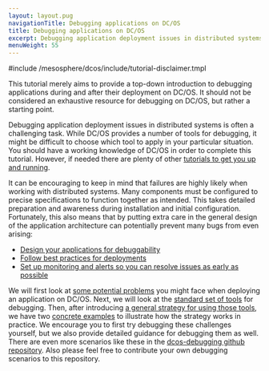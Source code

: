 ```yaml
---
layout: layout.pug
navigationTitle: Debugging applications on DC/OS
title: Debugging applications on DC/OS
excerpt: Debugging application deployment issues in distributed systems
menuWeight: 55
---
```


<!-- i. Support Disclaimer -->

#include /mesosphere/dcos/include/tutorial-disclaimer.tmpl

<!-- ii. Intro/Set Expectations for this Tutorial -->

This tutorial merely aims to provide a top-down introduction to debugging applications during and after their deployment on DC/OS. It should not be considered an exhaustive resource for debugging on DC/OS, but rather a starting point.

Debugging application deployment issues in distributed systems is often a challenging task. While DC/OS provides a number of tools for debugging, it might be difficult to choose which tool to apply in your particular situation. You should have a working knowledge of DC/OS in order to complete this tutorial. However, if needed there are plenty of other [tutorials to get you up and running](/mesosphere/dcos/latest/tutorials/).

It can be encouraging to keep in mind that failures are highly likely when working with distributed systems. Many components must be configured to precise specifications to function together as intended. This takes detailed  preparation and awareness during installation and initial configuration. Fortunately, this also means that by putting extra care in the general design of the application architecture can potentially prevent many bugs from even arising:

- [Design your applications for debuggability](https://schd.ws/hosted_files/mesosconeu17/a6/MesosCon%20EU%202017%20University%20Slides.pdf)
- [Follow best practices for deployments](https://mesosphere.com/blog/improving-your-deployments/)
- [Set up monitoring and alerts so you can resolve issues as early as possible](/mesosphere/dcos/1.10/cli/command-reference/dcos-node/dcos-node-diagnostics/)

We will first look at [some potential problems](/mesosphere/dcos/tutorials/dcos-debug/problems/) you might face when deploying an application on DC/OS. Next, we will look at the [standard set of tools](/mesosphere/dcos/tutorials/dcos-debug/tools/) for debugging. Then, after introducing [a general strategy for using those tools](/mesosphere/dcos/tutorials/dcos-debug/gen-strat/), we have two [concrete examples](/mesosphere/dcos/tutorials/dcos-debug/scenarios/) to illustrate how the strategy works in practice. We encourage you to first try debugging these challenges yourself, but we also provide detailed guidance for debugging them as well. There are even more scenarios like these in the [dcos-debugging github repository](https://github.com/dcos-labs/dcos-debugging/tree/master/1.10/). Also please feel free to contribute your own debugging scenarios to this repository.
